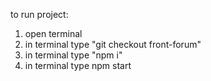 to run project:
1. open terminal
2.  in terminal type "git checkout front-forum"
3. in terminal type "npm i"
4. in terminal type npm start

